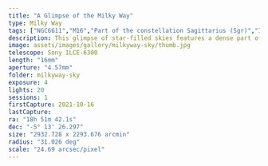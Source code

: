 ```yaml
---
title: "A Glimpse of the Milky Way"
type: Milky Way
tags: ["NGC6611","M16","Part of the constellation Sagittarius (Sgr)","IC4715","Part of the constellation Aquila (Aql)","Part of the constellation Serpens (Ser)","The star ηSer","The star νOph","IC4701","The star λAql","The star Nunki (σSgr)","The star πSgr","The star τSgr","The star Cebalrai","Cheleb (βOph)","The star δAql","The star θAql","The constellation Scutum (Sct)","The star ξSer","Eagle Nebula","Small Sgr Star Cloud","M24"]
description: This glimpse of star-filled skies features a dense part of the Milky Way.
image: assets/images/gallery/milkyway-sky/thumb.jpg
telescope: Sony ILCE-6300
length: "16mm"
aperture: "4.57mm"
folder: milkyway-sky
exposure: 4
lights: 20
sessions: 1
firstCapture: 2021-10-16 
lastCapture:
ra: "18h 51m 42.1s"
dec: "-5° 13' 26.297"
size: "2932.728 x 2293.676 arcmin"
radius: "31.026 deg"
scale: "24.69 arcsec/pixel"
---
```


